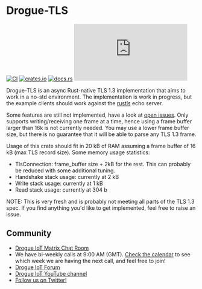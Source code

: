 # Drogue-TLS

[![CI](https://github.com/drogue-iot/drogue-tls/actions/workflows/ci.yaml/badge.svg)](https://github.com/drogue-iot/drogue-tls/actions/workflows/ci.yaml)
[![crates.io](https://img.shields.io/crates/v/drogue-tls.svg)](https://crates.io/crates/drogue-tls)
[![docs.rs](https://docs.rs/drogue-tls/badge.svg)](https://docs.rs/drogue-tls)
[![Matrix](https://img.shields.io/matrix/drogue-iot:matrix.org)](https://matrix.to/#/#drogue-iot:matrix.org)

Drogue-TLS is an async Rust-native TLS 1.3 implementation that aims to work in a no-std environment. The
implementation is work in progress, but the example clients should work against the [rustls](https://github.com/ctz/rustls) echo server.

Some features are still not implemented, have a look at [open issues](https://github.com/drogue-iot/drogue-tls/issues).
Only supports writing/receiving one frame at a time, hence using a frame buffer larger than 16k is not currently needed.  You may use a lower frame buffer size, but there is no guarantee that it will be able to parse any TLS 1.3 frame.

Usage of this crate should fit in 20 kB of RAM assuming a frame buffer of 16 kB (max TLS record size). Some memory usage statistics:

* TlsConnection: frame_buffer size + 2kB for the rest. This can probably be reduced with some additional tuning.
* Handshake stack usage: currently at 2 kB
* Write stack usage: currently at 1 kB
* Read stack usage: currently at 304 b

NOTE: This is very fresh and is probably not meeting all parts of the TLS 1.3 spec. If you find anything you'd like to get implemented, feel free to raise an issue.

## Community

* [Drogue IoT Matrix Chat Room](https://matrix.to/#/#drogue-iot:matrix.org)
* We have bi-weekly calls at 9:00 AM (GMT). [Check the calendar](https://calendar.google.com/calendar/u/0/embed?src=ofuctjec399jr6kara7n0uidqg@group.calendar.google.com&pli=1) to see which week we are having the next call, and feel free to join!
* [Drogue IoT Forum](https://discourse.drogue.io/)
* [Drogue IoT YouTube channel](https://www.youtube.com/channel/UC7GZUy2hKidvY6V_3QZfCcA)
* [Follow us on Twitter!](https://twitter.com/DrogueIoT)
